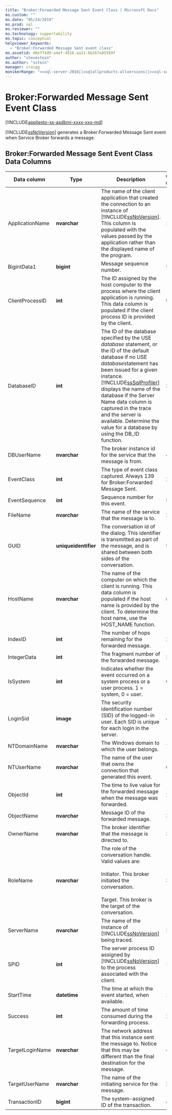 ```yaml
---
title: "Broker:Forwarded Message Sent Event Class | Microsoft Docs"
ms.custom: ""
ms.date: "05/24/2019"
ms.prod: sql
ms.reviewer: ""
ms.technology: supportability
ms.topic: conceptual
helpviewer_keywords: 
  - "Broker:Forwarded Message Sent event class"
ms.assetid: d0ef74d9-a4ef-4918-aa21-6b267e85569f
author: "stevestein"
ms.author: "sstein"
manager: craigg
monikerRange: ">=sql-server-2016||=sqlallproducts-allversions||>=sql-server-linux-2017||=azuresqldb-mi-current"
---
```

# Broker:Forwarded Message Sent Event Class

[!INCLUDE[appliesto-ss-asdbmi-xxxx-xxx-md](../../includes/appliesto-ss-asdbmi-xxxx-xxx-md.md)]

[!INCLUDE[ssNoVersion](../../includes/ssnoversion-md.md)] generates a Broker:Forwarded Message Sent event when Service Broker forwards a message.  
  
## Broker:Forwarded Message Sent Event Class Data Columns  
  
|Data column|Type|Description|Column number|Filterable|  
|-----------------|----------|-----------------|-------------------|----------------|  
|ApplicationName|**nvarchar**|The name of the client application that created the connection to an instance of [!INCLUDE[ssNoVersion](../../includes/ssnoversion-md.md)]. This column is populated with the values passed by the application rather than the displayed name of the program.|10|Yes|  
|BigintData1|**bigint**|Message sequence number.|52|No|  
|ClientProcessID|**int**|The ID assigned by the host computer to the process where the client application is running. This data column is populated if the client process ID is provided by the client.|9|Yes|  
|DatabaseID|**int**|The ID of the database specified by the USE *database* statement, or the ID of the default database if no USE *database*statement has been issued for a given instance. [!INCLUDE[ssSqlProfiler](../../includes/sssqlprofiler-md.md)] displays the name of the database if the Server Name data column is captured in the trace and the server is available. Determine the value for a database by using the DB_ID function.|3|Yes|  
|DBUserName|**nvarchar**|The broker instance id for the service that the message is from.|40|No|  
|EventClass|**int**|The type of event class captured. Always 139 for Broker:Forwarded Message Sent.|27|No|  
|EventSequence|**int**|Sequence number for this event.|51|No|  
|FileName|**nvarchar**|The name of the service that the message is to.|36|No|  
|GUID|**uniqueidentifier**|The conversation id of the dialog. This identifier is transmitted as part of the message, and is shared between both sides of the conversation.|54|No|  
|HostName|**nvarchar**|The name of the computer on which the client is running. This data column is populated if the host name is provided by the client. To determine the host name, use the HOST_NAME function.|8|Yes|  
|IndexID|**int**|The number of hops remaining for the forwarded message.|24|No|  
|IntegerData|**int**|The fragment number of the forwarded message.|25|No|  
|IsSystem|**int**|Indicates whether the event occurred on a system process or a user process. 1 = system, 0 = user.|60|No|  
|LoginSid|**image**|The security identification number (SID) of the logged-in user. Each SID is unique for each login in the server.|41|Yes|  
|NTDomainName|**nvarchar**|The Windows domain to which the user belongs.|7|Yes|  
|NTUserName|**nvarchar**|The name of the user that owns the connection that generated this event.|6|Yes|  
|ObjectId|**int**|The time to live value for the forwarded message when the message was forwarded.|22|No|  
|ObjectName|**nvarchar**|Message ID of the forwarded message.|34|No|  
|OwnerName|**nvarchar**|The broker identifier that the message is directed to.|37|No|  
|RoleName|**nvarchar**|The role of the conversation handle. Valid values are:<br /><br /> Initiator. This broker initiated the conversation.<br /><br /> Target. This broker is the target of the conversation.|38|No|  
|ServerName|**nvarchar**|The name of the instance of [!INCLUDE[ssNoVersion](../../includes/ssnoversion-md.md)] being traced.|26|No|  
|SPID|**int**|The server process ID assigned by [!INCLUDE[ssNoVersion](../../includes/ssnoversion-md.md)] to the process associated with the client.|12|Yes|  
|StartTime|**datetime**|The time at which the event started, when available.|14|Yes|  
|Success|**int**|The amount of time consumed during the forwarding process.|23|No|  
|TargetLoginName|**nvarchar**|The network address that this instance sent the message to. Notice that this may be different than the final destination for the message.|42|No|  
|TargetUserName|**nvarchar**|The name of the initiating service for the message.|39|No|  
|TransactionID|**bigint**|The system-assigned ID of the transaction.|4|No|  
  
  
